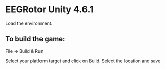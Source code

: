 # EEGRotor Unity 4.6.1

Load the environment.

## To build the game:

File -> Build & Run

Select your platform target and click on Build. Select the location and save